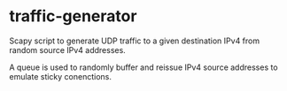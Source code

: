 traffic-generator
=================

Scapy script to generate UDP traffic to a given destination IPv4
from random source IPv4 addresses.

A queue is used to randomly buffer and reissue IPv4 source addresses to emulate
sticky conenctions.
